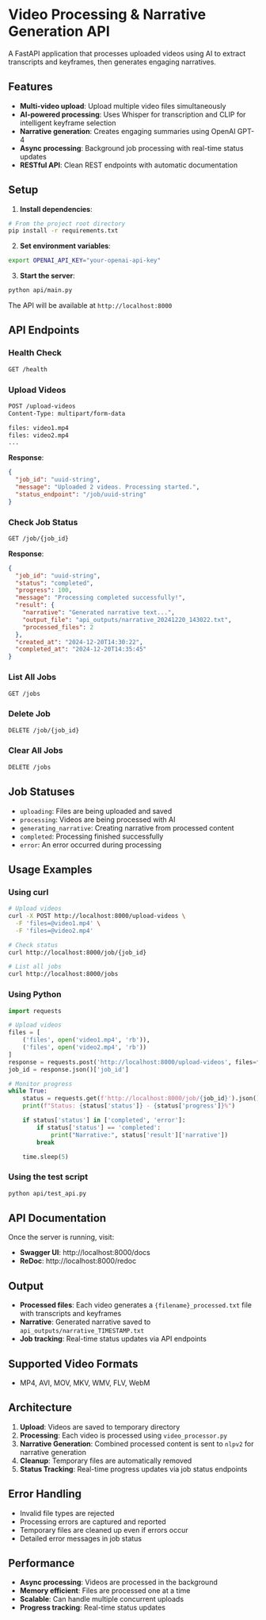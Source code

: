 # Video Processing & Narrative Generation API

A FastAPI application that processes uploaded videos using AI to extract transcripts and keyframes, then generates engaging narratives.

## Features

- **Multi-video upload**: Upload multiple video files simultaneously
- **AI-powered processing**: Uses Whisper for transcription and CLIP for intelligent keyframe selection
- **Narrative generation**: Creates engaging summaries using OpenAI GPT-4
- **Async processing**: Background job processing with real-time status updates
- **RESTful API**: Clean REST endpoints with automatic documentation

## Setup

1. **Install dependencies**:

```bash
# From the project root directory
pip install -r requirements.txt
```

2. **Set environment variables**:

```bash
export OPENAI_API_KEY="your-openai-api-key"
```

3. **Start the server**:

```bash
python api/main.py
```

The API will be available at `http://localhost:8000`

## API Endpoints

### Health Check

```bash
GET /health
```

### Upload Videos

```bash
POST /upload-videos
Content-Type: multipart/form-data

files: video1.mp4
files: video2.mp4
...
```

**Response**:

```json
{
  "job_id": "uuid-string",
  "message": "Uploaded 2 videos. Processing started.",
  "status_endpoint": "/job/uuid-string"
}
```

### Check Job Status

```bash
GET /job/{job_id}
```

**Response**:

```json
{
  "job_id": "uuid-string",
  "status": "completed",
  "progress": 100,
  "message": "Processing completed successfully!",
  "result": {
    "narrative": "Generated narrative text...",
    "output_file": "api_outputs/narrative_20241220_143022.txt",
    "processed_files": 2
  },
  "created_at": "2024-12-20T14:30:22",
  "completed_at": "2024-12-20T14:35:45"
}
```

### List All Jobs

```bash
GET /jobs
```

### Delete Job

```bash
DELETE /job/{job_id}
```

### Clear All Jobs

```bash
DELETE /jobs
```

## Job Statuses

- `uploading`: Files are being uploaded and saved
- `processing`: Videos are being processed with AI
- `generating_narrative`: Creating narrative from processed content
- `completed`: Processing finished successfully
- `error`: An error occurred during processing

## Usage Examples

### Using curl

```bash
# Upload videos
curl -X POST http://localhost:8000/upload-videos \
  -F 'files=@video1.mp4' \
  -F 'files=@video2.mp4'

# Check status
curl http://localhost:8000/job/{job_id}

# List all jobs
curl http://localhost:8000/jobs
```

### Using Python

```python
import requests

# Upload videos
files = [
    ('files', open('video1.mp4', 'rb')),
    ('files', open('video2.mp4', 'rb'))
]
response = requests.post('http://localhost:8000/upload-videos', files=files)
job_id = response.json()['job_id']

# Monitor progress
while True:
    status = requests.get(f'http://localhost:8000/job/{job_id}').json()
    print(f"Status: {status['status']} - {status['progress']}%")

    if status['status'] in ['completed', 'error']:
        if status['status'] == 'completed':
            print("Narrative:", status['result']['narrative'])
        break

    time.sleep(5)
```

### Using the test script

```bash
python api/test_api.py
```

## API Documentation

Once the server is running, visit:

- **Swagger UI**: http://localhost:8000/docs
- **ReDoc**: http://localhost:8000/redoc

## Output

- **Processed files**: Each video generates a `{filename}_processed.txt` file with transcripts and keyframes
- **Narrative**: Generated narrative saved to `api_outputs/narrative_TIMESTAMP.txt`
- **Job tracking**: Real-time status updates via API endpoints

## Supported Video Formats

- MP4, AVI, MOV, MKV, WMV, FLV, WebM

## Architecture

1. **Upload**: Videos are saved to temporary directory
2. **Processing**: Each video is processed using `video_processor.py`
3. **Narrative Generation**: Combined processed content is sent to `nlpv2` for narrative generation
4. **Cleanup**: Temporary files are automatically removed
5. **Status Tracking**: Real-time progress updates via job status endpoints

## Error Handling

- Invalid file types are rejected
- Processing errors are captured and reported
- Temporary files are cleaned up even if errors occur
- Detailed error messages in job status

## Performance

- **Async processing**: Videos are processed in the background
- **Memory efficient**: Files are processed one at a time
- **Scalable**: Can handle multiple concurrent uploads
- **Progress tracking**: Real-time status updates
